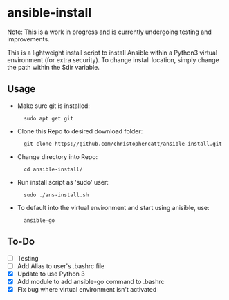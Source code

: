 # ansible-install

Note: This is a work in progress and is currently undergoing testing and improvements.


This is a lightweight install script to install Ansible within a Python3 virtual environment (for extra security).
To change install location, simply change the path within the $dir variable.


## Usage

* Make sure git is installed:

        sudo apt get git

* Clone this Repo to desired download folder:

        git clone https://github.com/christophercatt/ansible-install.git

* Change directory into Repo:

        cd ansible-install/

* Run install script as 'sudo' user:

        sudo ./ans-install.sh

* To default into the virtual environment and start using anisible, use:

        ansible-go

## To-Do
- [ ] Testing
- [ ] Add Alias to user's .bashrc file
- [x] Update to use Python 3
- [x] Add module to add ansible-go command to .bashrc
- [x] Fix bug where virtual environment isn't activated
